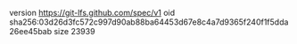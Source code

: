 version https://git-lfs.github.com/spec/v1
oid sha256:03d26d3fc572c997d90ab88ba64453d67e8c4a7d9365f240f1f5dda26ee45bab
size 23939
